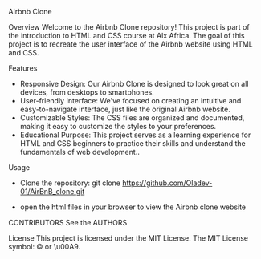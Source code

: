 Airbnb Clone

Overview
Welcome to the Airbnb Clone repository! This project is part of the introduction to HTML and CSS course at Alx Africa. The goal of this project is to recreate the user interface of the Airbnb website using HTML and CSS.

Features
* Responsive Design: Our Airbnb Clone is designed to look great on all devices, from desktops to smartphones.
* User-friendly Interface: We've focused on creating an intuitive and easy-to-navigate interface, just like the original Airbnb website.
* Customizable Styles: The CSS files are organized and documented, making it easy to customize the styles to your preferences.
* Educational Purpose: This project serves as a learning experience for HTML and CSS beginners to practice their skills and understand the fundamentals of web development..

Usage
* Clone the repository:
git clone https://github.com/Oladev-01/AirBnB_clone.git

* open the html files in your browser to view the Airbnb clone website

CONTRIBUTORS
See the AUTHORS

License
This project is licensed under the MIT License. The MIT License symbol: &#169; or \u00A9.